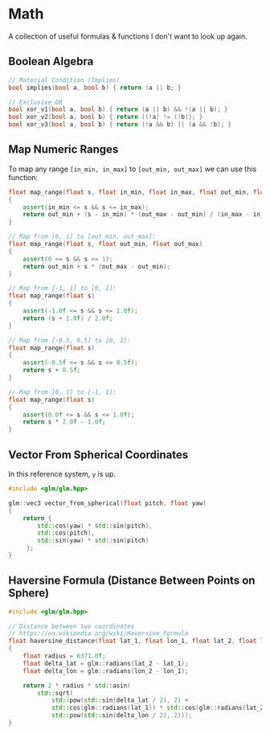 # Math

A collection of useful formulas & functions I don't want to look up again.

## Boolean Algebra

```cpp
// Material Condition (Implies)
bool implies(bool a, bool b) { return !a || b; }

// Exclusive OR
bool xor_v1(bool a, bool b) { return (a || b) && !(a || b); }
bool xor_v2(bool a, bool b) { return ((!a) != (!b)); }
bool xor_v3(bool a, bool b) { return (!a && b) || (a && !b); }
```

## Map Numeric Ranges 

To map any range `[in_min, in_max]` to `[out_min, out_max]` we can use this function:

```cpp
float map_range(float s, float in_min, float in_max, float out_min, float out_max)
{
    assert(in_min <= s && s <= in_max);
    return out_min + (s - in_min) * (out_max - out_min) / (in_max - in_min);
}

// Map from [0, 1] to [out_min, out_max]:
float map_range(float s, float out_min, float out_max)
{
    assert(0 <= s && s <= 1);
    return out_min + s * (out_max - out_min);
}

// Map from [-1, 1] to [0, 1]:
float map_range(float s)
{
    assert(-1.0f <= s && s <= 1.0f);
    return (s + 1.0f) / 2.0f;
}

// Map from [-0.5, 0.5] to [0, 1]:
float map_range(float s)
{
    assert(-0.5f <= s && s <= 0.5f);
    return s + 0.5f;
}

// Map from [0, 1] to [-1, 1]:
float map_range(float s)
{
    assert(0.0f <= s && s <= 1.0f);
    return s * 2.0f - 1.0f;
}
```

## Vector From Spherical Coordinates

In this reference system, `y` is up.

```cpp
#include <glm/glm.hpp>

glm::vec3 vector_from_spherical(float pitch, float yaw)
{
    return {
        std::cos(yaw) * std::sin(pitch),
        std::cos(pitch),
        std::sin(yaw) * std::sin(pitch)
     };
}
```

## Haversine Formula (Distance Between Points on Sphere)

```cpp
#include <glm/glm.hpp>

// Distance between two coordinates
// https://en.wikipedia.org/wiki/Haversine_formula
float haversine_distance(float lat_1, float lon_1, float lat_2, float lon_2)
{
    float radius = 6371.0f;
    float delta_lat = glm::radians(lat_2 - lat_1);
    float delta_lon = glm::radians(lon_2 - lon_1);

    return 2 * radius * std::asin(
        std::sqrt(
            std::pow(std::sin(delta_lat / 2), 2) +
            std::cos(glm::radians(lat_1)) * std::cos(glm::radians(lat_2))  * 
            std::pow(std::sin(delta_lon / 2), 2)));
}
```


